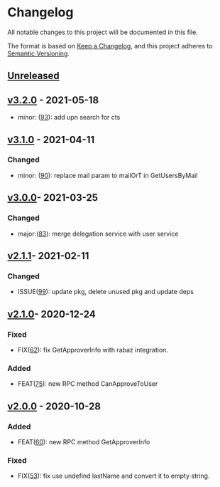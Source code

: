# Changelog

All notable changes to this project will be documented in this file.

The format is based on [Keep a Changelog](https://keepachangelog.com/en/1.0.0/),
and this project adheres to [Semantic Versioning](https://semver.org/spec/v2.0.0.html).

## [Unreleased]

## [v3.2.0] - 2021-05-18

-   minor: ([93](https://github.com/meateam/user-service/pull/93)): add upn search for cts

## [v3.1.0] - 2021-04-11
### Changed
- minor: ([90](https://github.com/meateam/user-service/pull/90)): replace mail param to mailOrT in GetUsersByMail

## [v3.0.0]- 2021-03-25

### Changed
- major:([83](https://github.com/meateam/user-service/issues/83)): merge delegation service with user service

## [v2.1.1]- 2021-02-11
### Changed
- ISSUE([99](https://github.com/meateam/drive-project/issues/99)): update pkg, delete unused pkg and update deps

## [v2.1.0]- 2020-12-24
### Fixed

- FIX([62](https://github.com/meateam/user-service/pull/62)): fix GetApproverInfo with rabaz integration.

### Added

- FEAT([75](https://github.com/meateam/user-service/pull/62)): new RPC method CanApproveToUser


## [v2.0.0] - 2020-10-28

### Added

- FEAT([60](https://github.com/meateam/user-service/pull/60)): new RPC method GetApproverInfo

### Fixed

- FIX([53](https://github.com/meateam/user-service/pull/53)): fix use undefind lastName and convert it to empty string.


[unreleased]: https://github.com/meateam/user-service/compare/master...develop
[v2.0.0]: https://github.com/meateam/user-service/compare/v1.3...v2.0.0
[v2.1.0]: https://github.com/meateam/user-service/compare/v2.0.0...v2.1.0
[v2.1.1]: https://github.com/meateam/user-service/compare/v2.1.0...v2.1.1
[v3.0.0]: https://github.com/meateam/user-service/compare/v2.1.1...v3.0.0
[v3.1.0]: https://github.com/meateam/user-service/compare/v3.0.0...v3.1.0
[v3.2.0]: https://github.com/meateam/user-service/compare/v3.1.0...v3.2.0
